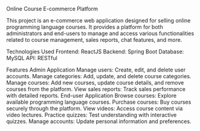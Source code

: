 Online Course E-commerce Platform

This project is an e-commerce web application designed for selling online programming language courses. It provides a platform for both administrators and end-users to manage and access various functionalities related to course management, sales reports, chat features, and more.

Technologies Used
Frontend: ReactJS
Backend: Spring Boot
Database: MySQL
API: RESTful

Features
  Admin Application
    Manage users: Create, edit, and delete user accounts.
    Manage categories: Add, update, and delete course categories.
    Manage courses: Add new courses, update course details, and remove courses from the platform.
    View sales reports: Track sales performance with detailed reports.
  End-user Application
    Browse courses: Explore available programming language courses.
    Purchase courses: Buy courses securely through the platform.
    View videos: Access course content via video lectures.
    Practice quizzes: Test understanding with interactive quizzes.
    Manage accounts: Update personal information and preferences.
